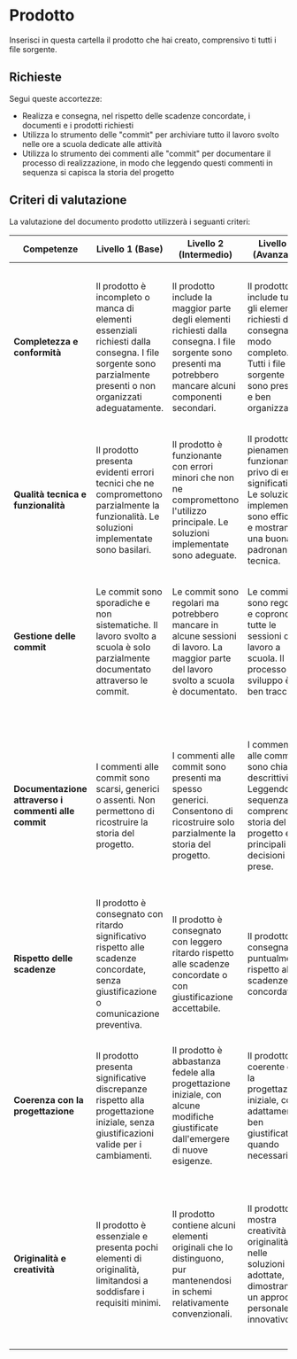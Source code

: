 # Prodotto

Inserisci in questa cartella il prodotto che hai creato, comprensivo ti tutti i file sorgente.

## Richieste
Segui queste accortezze:

- Realizza e consegna, nel rispetto delle scadenze concordate, i documenti e i prodotti richiesti
- Utilizza lo strumento delle "commit" per archiviare tutto il lavoro svolto nelle ore a scuola dedicate alle attività
- Utilizza lo strumento dei commenti alle "commit" per documentare il processo di realizzazione, in modo che leggendo questi commenti in sequenza si capisca la storia del progetto

## Criteri di valutazione

La valutazione del documento prodotto utilizzerà i seguanti criteri:

| Competenze | Livello 1 (Base) | Livello 2 (Intermedio) | Livello 3 (Avanzato) | Livello 4 (Eccellente) |
|------------|------------------|------------------------|----------------------|------------------------|
|**Completezza e conformità**|Il prodotto è incompleto o manca di elementi essenziali richiesti dalla consegna. I file sorgente sono parzialmente presenti o non organizzati adeguatamente.|Il prodotto include la maggior parte degli elementi richiesti dalla consegna. I file sorgente sono presenti ma potrebbero mancare alcuni componenti secondari.|Il prodotto include tutti gli elementi richiesti dalla consegna in modo completo. Tutti i file sorgente sono presenti e ben organizzati.|Il prodotto supera le aspettative della consegna, includendo elementi aggiuntivi che arricchiscono il risultato finale. Tutti i file sorgente sono presenti, perfettamente organizzati e documentati.|
|**Qualità tecnica e funzionalità**|Il prodotto presenta evidenti errori tecnici che ne compromettono parzialmente la funzionalità. Le soluzioni implementate sono basilari.|Il prodotto è funzionante con errori minori che non ne compromettono l'utilizzo principale. Le soluzioni implementate sono adeguate.|Il prodotto è pienamente funzionante, privo di errori significativi. Le soluzioni implementate sono efficaci e mostrano una buona padronanza tecnica.|Il prodotto è impeccabile dal punto di vista tecnico, con soluzioni innovative e ottimizzate che dimostrano eccellente padronanza degli strumenti utilizzati.|
|**Gestione delle commit**|Le commit sono sporadiche e non sistematiche. Il lavoro svolto a scuola è solo parzialmente documentato attraverso le commit.|Le commit sono regolari ma potrebbero mancare in alcune sessioni di lavoro. La maggior parte del lavoro svolto a scuola è documentato.|Le commit sono regolari e coprono tutte le sessioni di lavoro a scuola. Il processo di sviluppo è ben tracciato.|Le commit sono sistematiche, frequenti e strategicamente organizzate per documentare ogni fase significativa del lavoro, creando una cronologia dettagliata del processo di sviluppo.|
|**Documentazione attraverso i commenti alle commit**|I commenti alle commit sono scarsi, generici o assenti. Non permettono di ricostruire la storia del progetto.|I commenti alle commit sono presenti ma spesso generici. Consentono di ricostruire solo parzialmente la storia del progetto.|I commenti alle commit sono chiari e descrittivi. Leggendoli in sequenza si comprende la storia del progetto e le principali decisioni prese.|I commenti alle commit sono dettagliati, informativi e ben strutturati. Offrono una narrazione completa e riflessiva del processo di sviluppo, includendo motivazioni per le scelte e gli ostacoli superati.|
|**Rispetto delle scadenze**|Il prodotto è consegnato con ritardo significativo rispetto alle scadenze concordate, senza giustificazione o comunicazione preventiva.|Il prodotto è consegnato con leggero ritardo rispetto alle scadenze concordate o con giustificazione accettabile.|Il prodotto è consegnato puntualmente rispetto alle scadenze concordate.|Il prodotto è consegnato in anticipo o puntualmente rispetto alle scadenze, dimostrando un'efficace pianificazione del tempo.|
|**Coerenza con la progettazione**|Il prodotto presenta significative discrepanze rispetto alla progettazione iniziale, senza giustificazioni valide per i cambiamenti.|Il prodotto è abbastanza fedele alla progettazione iniziale, con alcune modifiche giustificate dall'emergere di nuove esigenze.|Il prodotto è coerente con la progettazione iniziale, con adattamenti ben giustificati quando necessario.|Il prodotto realizza fedelmente quanto previsto nella fase di progettazione, con miglioramenti che arricchiscono il risultato senza snaturare l'idea originale.|
|**Originalità e creatività**|Il prodotto è essenziale e presenta pochi elementi di originalità, limitandosi a soddisfare i requisiti minimi.|Il prodotto contiene alcuni elementi originali che lo distinguono, pur mantenendosi in schemi relativamente convenzionali.|Il prodotto mostra creatività e originalità nelle soluzioni adottate, dimostrando un approccio personale e innovativo.|Il prodotto è altamente creativo e originale, con soluzioni innovative che dimostrano pensiero critico e capacità di andare oltre le convenzioni, pur mantenendo la funzionalità richiesta.